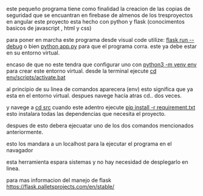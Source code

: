 este pequeño programa tiene como finalidad la creacion de las copias de seguridad que se encuantran en firebase de almenos de los tresproyectos en angular 
este proyecto esta hecho con python y flask (conocimentos basicos de javascript , html y css)

para poner en marcha este programa desde visual code utilize:  <u>flask run --debug</u> o bien <u>python app.py</u> para que el programa corra.
este ya debe estar en su entorno virtual.

encaso de que no este tendra que configurar uno con   <u>python3 -m venv env</u>   para crear este entorno virtual.
desde la terminal ejecute <u>cd env/scripts/activate.bat</u>

al principio de su linea de comandos aparecera (env) esto significa que ya esta en el entorno virtual.
despues navege hacia atras cd.. dos veces.

y navege a <u>cd src</u> cuando este adentro ejecute <u>pip install -r requirement.txt</u> esto instalara todas las dependencias que necesita el proyecto.

despues de esto debera ejecuatar uno de los dos comandos mencionados anteriormente.

esto los mandara a un localhost para la ejecutar el programa en el navagador 

esta herramienta espara sistemas y no hay necesidad de desplegarlo en linea.

para mas informacion del manejo de flask https://flask.palletsprojects.com/en/stable/
